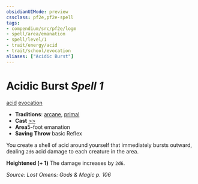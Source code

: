 ```yaml
---
obsidianUIMode: preview
cssclass: pf2e,pf2e-spell
tags:
- compendium/src/pf2e/logm
- spell/area/emanation
- spell/level/1
- trait/energy/acid
- trait/school/evocation
aliases: ["Acidic Burst"]
---
```

# Acidic Burst *Spell 1*   
[acid](acid.md)  [evocation](evocation.md)  

- **Traditions**: [arcane](arcane.md), [primal](primal.md)
- **Cast** [>>](chapter-9-playing-the-game.md#Actions "Two-Action") 
- **Area**5-foot emanation
- **Saving Throw**  basic Reflex

You create a shell of acid around yourself that immediately bursts outward, dealing `2d6` acid damage to each creature in the area.

**Heightened (+ 1)** The damage increases by `2d6`.

*Source: Lost Omens: Gods & Magic p. 106*